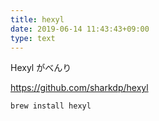```yaml
---
title: hexyl
date: 2019-06-14 11:43:43+09:00
type: text
---
```


Hexyl がべんり

<https://github.com/sharkdp/hexyl>

```sh
brew install hexyl
```
